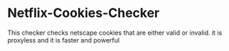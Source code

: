 # Netflix-Cookies-Checker
This checker checks netscape cookies that are either valid or invalid. it is proxyless and it is faster and powerful
